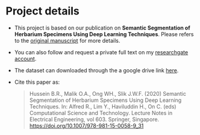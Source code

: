 # Project details
- This project is based on our publication on **Semantic Segmentation of Herbarium Specimens Using Deep Learning Techniques**. Please refers to the [original manuscript](https://link.springer.com/chapter/10.1007%2F978-981-15-0058-9_31) for more details.

- You can also follow and request a private full text on my [researchgate account](https://www.researchgate.net/profile/Burhan_Hussein3).

- The dataset can downloaded through the a google drive link [here](https://drive.google.com/file/d/1jsn6DmKKvh9U96ERLpylo6S_wN-Nnobp/view?usp=sharing).

- Cite this paper as:
   > Hussein B.R., Malik O.A., Ong WH., Slik J.W.F. (2020) Semantic Segmentation of Herbarium Specimens Using Deep Learning Techniques. In: Alfred R., Lim Y., Haviluddin H., On C.    (eds) Computational Science and Technology. Lecture Notes in Electrical Engineering, vol 603. Springer, Singapore. https://doi.org/10.1007/978-981-15-0058-9_31
